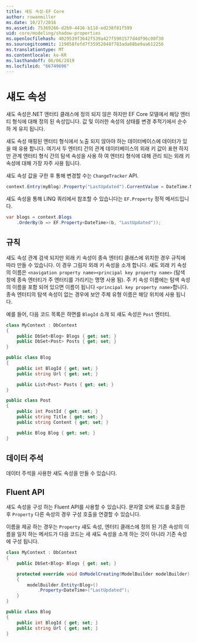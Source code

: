 ```yaml
---
title: 섀도 속성-EF Core
author: rowanmiller
ms.date: 10/27/2016
ms.assetid: 75369266-d2b9-4416-b118-ed238f81f599
uid: core/modeling/shadow-properties
ms.openlocfilehash: 4029539f3642f539a427f5901577d4df96c00f30
ms.sourcegitcommit: 119058fefd7f35952048f783ada68be9aa612256
ms.translationtype: MT
ms.contentlocale: ko-KR
ms.lasthandoff: 06/06/2019
ms.locfileid: "66749696"
---
```

# <a name="shadow-properties"></a>섀도 속성

섀도 속성은.NET 엔터티 클래스에 정의 되지 않은 하지만 EF Core 모델에서 해당 엔터티 형식에 대해 정의 된 속성입니다. 값 및 이러한 속성의 상태를 변경 추적기에서 순수 하 게 유지 됩니다.

섀도 속성 매핑된 엔터티 형식에서 노출 되지 않아야 하는 데이터베이스에 데이터가 있을 때 유용 합니다. 여기서 두 엔터티 간의 관계 데이터베이스의 외래 키 값이 표현 하지만 관계 엔터티 형식 간의 탐색 속성을 사용 하 여 엔터티 형식에 대해 관리 되는 외래 키 속성에 대해 가장 자주 사용 됩니다.

섀도 속성 값을 구한 후 통해 변경할 수는 `ChangeTracker` API.

``` csharp
context.Entry(myBlog).Property("LastUpdated").CurrentValue = DateTime.Now;
```

섀도 속성을 통해 LINQ 쿼리에서 참조할 수 있습니다는 `EF.Property` 정적 메서드입니다.

``` csharp
var blogs = context.Blogs
    .OrderBy(b => EF.Property<DateTime>(b, "LastUpdated"));
```

## <a name="conventions"></a>규칙

섀도 속성 관계 검색 되지만 외래 키 속성이 종속 엔터티 클래스에 위치한 경우 규칙에 따라 만들 수 있습니다. 이 경우 그림자 외래 키 속성을 소개 합니다. 섀도 외래 키 속성의 이름은 `<navigation property name><principal key property name>` (탐색 창에 종속 엔터티가 주 엔터티를 가리키는 명명 사용 됨). 주 키 속성 이름에는 탐색 속성의 이름을 포함 되어 있으면 이름이 됩니다 `<principal key property name>`합니다. 종속 엔터티의 탐색 속성이 없는 경우에 보안 주체 유형 이름은 해당 위치에 사용 됩니다.

예를 들어, 다음 코드 목록은 하면를 `BlogId` 소개 되 섀도 속성은 `Post` 엔터티.

<!-- [!code-csharp[Main](samples/core/Modeling/Conventions/Samples/ShadowForeignKey.cs)] -->
``` csharp
class MyContext : DbContext
{
    public DbSet<Blog> Blogs { get; set; }
    public DbSet<Post> Posts { get; set; }
}

public class Blog
{
    public int BlogId { get; set; }
    public string Url { get; set; }

    public List<Post> Posts { get; set; }
}

public class Post
{
    public int PostId { get; set; }
    public string Title { get; set; }
    public string Content { get; set; }

    public Blog Blog { get; set; }
}
```

## <a name="data-annotations"></a>데이터 주석

데이터 주석을 사용한 섀도 속성을 만들 수 있습니다.

## <a name="fluent-api"></a>Fluent API

섀도 속성을 구성 하는 Fluent API를 사용할 수 있습니다. 문자열 오버 로드를 호출한 후 `Property` 다른 속성의 경우 구성 호출을 연결할 수 있습니다.

이름을 제공 하는 경우는 `Property` 섀도 속성, 엔터티 클래스에 정의 된 기존 속성의 이름을 일치 하는 메서드가 다음 코드는 새 섀도 속성을 소개 하는 것이 아니라 기존 속성에 구성 됩니다.

<!-- [!code-csharp[Main](samples/core/Modeling/FluentAPI/Samples/ShadowProperty.cs?highlight=7,8)] -->
``` csharp
class MyContext : DbContext
{
    public DbSet<Blog> Blogs { get; set; }

    protected override void OnModelCreating(ModelBuilder modelBuilder)
    {
        modelBuilder.Entity<Blog>()
            .Property<DateTime>("LastUpdated");
    }
}

public class Blog
{
    public int BlogId { get; set; }
    public string Url { get; set; }
}
```
